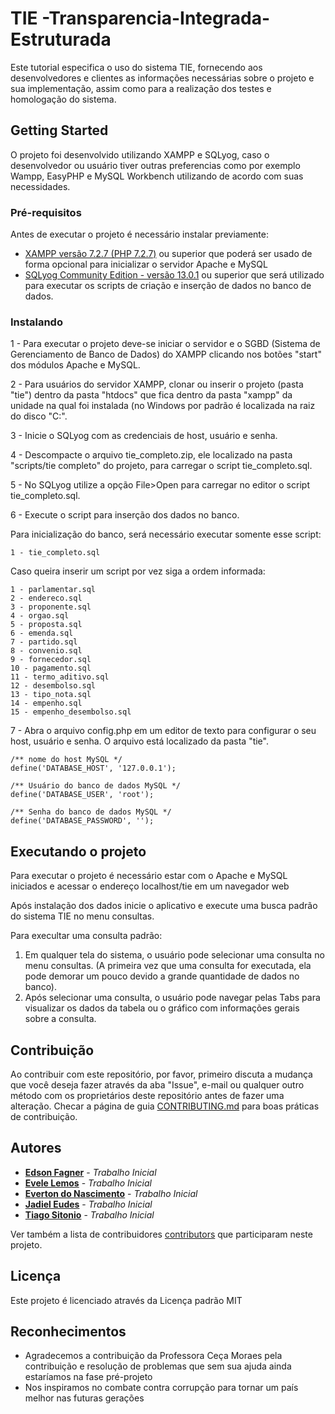 # TIE -Transparencia-Integrada-Estruturada


Este tutorial especifica o uso do sistema TIE, fornecendo aos desenvolvedores e clientes as informações necessárias sobre o projeto e  sua implementação, assim como para a realização dos testes e homologação do sistema.


## Getting Started

O projeto foi desenvolvido utilizando XAMPP e SQLyog, caso o desenvolvedor ou usuário tiver outras preferencias como por exemplo Wampp, EasyPHP e MySQL Workbench utilizando de acordo com suas necessidades. 

### Pré-requisitos

Antes de executar o projeto é necessário instalar previamente: 

* [XAMPP versão 7.2.7 (PHP 7.2.7)](https://www.apachefriends.org/index.html) ou superior que poderá ser usado de forma opcional para inicializar o servidor Apache e MySQL
* [SQLyog Community Edition - versão 13.0.1](https://github.com/webyog/sqlyog-community/wiki/Downloads) ou superior que será utilizado 
para executar os scripts de criação e inserção de dados no banco de dados.


### Instalando

1 - Para executar o projeto deve-se iniciar o servidor e o SGBD (Sistema de Gerenciamento de Banco de Dados) do XAMPP clicando nos botões "start" dos módulos Apache e MySQL.

2 - Para usuários do servidor XAMPP, clonar ou inserir o projeto (pasta "tie") dentro da pasta "htdocs" que fica dentro da pasta "xampp" da unidade na qual foi instalada (no Windows por padrão é localizada na raiz do disco "C:\".

3 - Inicie o SQLyog com as credenciais de host, usuário e senha.<!-- , recomenda-se utilizar as credenciais padrões. -->

4 - Descompacte o arquivo tie_completo.zip, ele localizado na pasta "scripts/tie completo" do projeto, para carregar o script tie_completo.sql.

5 - No SQLyog utilize a opção File>Open para carregar no editor o script tie_completo.sql.

6 - Execute o script para inserção dos dados no banco.

Para inicialização do banco, será necessário executar somente esse script:

```
1 - tie_completo.sql
```

Caso queira inserir um script por vez siga a ordem informada:

``` 
1 - parlamentar.sql
2 - endereco.sql
3 - proponente.sql
4 - orgao.sql
5 - proposta.sql
6 - emenda.sql
7 - partido.sql
8 - convenio.sql
9 - fornecedor.sql
10 - pagamento.sql
11 - termo_aditivo.sql
12 - desembolso.sql
13 - tipo_nota.sql
14 - empenho.sql
15 - empenho_desembolso.sql
```
7 - Abra o arquivo config.php em um editor de texto para configurar o seu host, usuário e senha. O arquivo está localizado da pasta "tie".

```
/** nome do host MySQL */
define('DATABASE_HOST', '127.0.0.1');

/** Usuário do banco de dados MySQL */
define('DATABASE_USER', 'root');

/** Senha do banco de dados MySQL */
define('DATABASE_PASSWORD', '');
```

## Executando o projeto

Para executar o projeto é necessário estar com o Apache e MySQL iniciados e acessar o endereço localhost/tie em um navegador web

Após instalação dos dados inicie o aplicativo e execute uma busca padrão do sistema TIE no menu consultas.


Para execultar uma consulta padrão: 
1. Em qualquer tela do sistema, o usuário pode selecionar uma consulta no menu consultas. (A primeira vez que uma consulta for executada, ela pode demorar um pouco devido a grande quantidade de dados no banco).
2. Após selecionar uma consulta, o usuário pode navegar pelas Tabs para visualizar os dados da tabela ou o gráfico com informações gerais sobre a consulta.


## Contribuição

Ao contribuir com este repositório, por favor, primeiro discuta a mudança que você deseja fazer através da aba "Issue", e-mail ou qualquer outro método com os proprietários deste repositório antes de fazer uma alteração.
Checar a página de guia [CONTRIBUTING.md](https://gist.github.com/PurpleBooth/b24679402957c63ec426) para boas práticas de contribuição.


## Autores

* [**Edson Fagner**](https://github.com/Crissky) - *Trabalho Inicial*
* [**Evele Lemos**](https://github.com/lemosevele) - *Trabalho Inicial*
* [**Everton do Nascimento**](https://github.com/everton-nv) - *Trabalho Inicial*
* [**Jadiel Eudes**](https://github.com/Eudess) - *Trabalho Inicial*
* [**Tiago Sitonio**](https://github.com/TiagoPSS) - *Trabalho Inicial*

Ver também a lista de contribuidores [contributors](https://github.com//ProjetoDeBD/tie-transparencia-integrada-estruturada/contributors) que participaram neste projeto.

## Licença

Este projeto é licenciado através da Licença padrão MIT

## Reconhecimentos

* Agradecemos a contribuição da Professora Ceça Moraes pela contribuição e resolução de problemas que sem sua ajuda ainda estaríamos na fase pré-projeto
* Nos inspiramos no combate contra corrupção para tornar um país melhor nas futuras gerações
